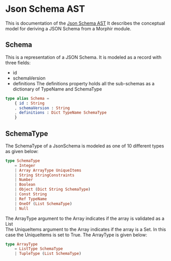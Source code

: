 # Json Schema AST
This is documentation of the [Json Schema AST](../../../src/Morphir/JsonSchema/AST.elm)
It describes the conceptual model for deriving a JSON Schema from a Morphir module.

## Schema
This is a representation of a JSON Schema.
It is modeled as a record with three fields:
- id
- schemaVersion
- definitions
The definitions property holds all the sub-schemas as a dictionary of 
TypeName and SchemaType
```elm
type alias Schema =
    { id : String
    , schemaVersion : String
    , definitions : Dict TypeName SchemaType
    }
```

## SchemaType
The SchemaType of a JsonSchema is modeled as one of 
10 different types as given below:

```elm
type SchemaType
    = Integer
    | Array ArrayType UniqueItems
    | String StringConstraints
    | Number
    | Boolean
    | Object (Dict String SchemaType)
    | Const String
    | Ref TypeName
    | OneOf (List SchemaType)
    | Null
```

The ArrayType argument to the Array indicates if
the array is validated as a List <br>
The UniqueItems argument to the Array indicates if the
array is a Set. In this case the UniqueItems is set to True.
The ArrayType is given below:

```elm
type ArrayType
    = ListType SchemaType
    | TupleType (List SchemaType)
```